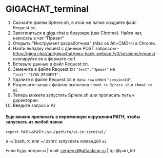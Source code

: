 # GIGACHAT_terminal

1. Скачайте файлы Sphere.sh, в этой же папке создайте файл Request.txt.
2. Залогиниться в giga.chat в браузере (use Chrome). Найти чат, написать в чат "Привет"
3. Открыть "Инструмент разработчика" (Mac os Alt+CMD+I) в Chrome.
4. Найти вкладку request с данным POST запросом - https://giga.chat/api/gigachat/giga-back-web/api/v0/sessions/request - скопируйте ее в формате curl.
5. Вставьте данные в файл Request.txt.
6. Замените в файле Request.txt `"text":"Привет"` на `"text":"$YOU_REQUEST"`.
7. Удалите в файле Request.txt в `data-raw` ключ `"sessionId"`.
8. Разрешите запуск файлов выполнив `chmod +x Sphere.sh` и `chmod +x ai`.
9. Теперь можете запустить Sphere.sh или прописать путь к директории. 
10. Введите запрос к AI

#### Еще можно прописать в переменную окружения PATH, чтобы запускать из любой папки
```
export PATH=$PATH:/you/path/to/ai-in-terminal/ 
```
в ~/.bash_rc или ~/.zshrc
запускать командой `ai`

Если буду вопросы | mail: sergey.d@attacking.ru | tg: @pari_tet
